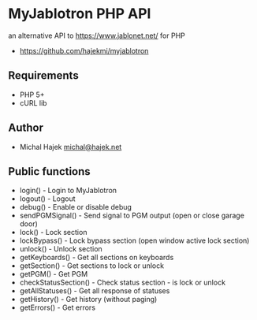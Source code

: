 # MyJablotron PHP API
an alternative API to https://www.jablonet.net/ for PHP
+ https://github.com/hajekmi/myjablotron

## Requirements
+ PHP 5+
+ cURL lib
## Author
+ Michal Hajek <michal@hajek.net>

## Public functions
+ login() - Login to MyJablotron
+ logout() - Logout
+ debug() - Enable or disable debug
+ sendPGMSignal() - Send signal to PGM output (open or close garage door)
+ lock() - Lock section
+ lockBypass() - Lock bypass section (open window active lock section)
+ unlock() - Unlock section
+ getKeyboards() - Get all sections on keyboards
+ getSection() - Get sections to lock or unlock
+ getPGM() - Get PGM
+ checkStatusSection() - Check status section - is lock or unlock
+ getAllStatuses() - Get all response of statuses
+ getHistory() - Get history (without paging)
+ getErrors() - Get errors
